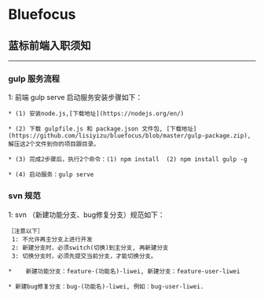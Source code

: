 Bluefocus
==============

## 蓝标前端入职须知 ##
--------------

### gulp 服务流程
1: 前端 gulp serve 启动服务安装步骤如下：
```
* (1) 安装node.js,[下载地址](https://nodejs.org/en/)
```
```
* (2) 下载 gulpfile.js 和 package.json 文件包, [下载地址](https://github.com/lisiyizu/bluefocus/blob/master/gulp-package.zip),解压这2个文件到你的项目跟目录。
```
```
* (3) 完成2步骤后，执行2个命令：(1) npm install  (2) npm install gulp -g
```
```
* (4) 启动服务：gulp serve
```



### svn 规范 
1: svn （新建功能分支、bug修复分支）规范如下：
```
［注意以下］
 1: 不允许再主分支上进行开发
 2: 新建分支时，必须switch(切换)到主分支, 再新建分支
 3: 切换分支时，必须先提交当前分支，才能切换分支。
```
```
*    新建功能分支：feature-(功能名)-liwei, 新建分支：feature-user-liwei
```
```
* 新建bug修复分支：bug-(功能名)-liwei, 例如：bug-user-liwei.
```